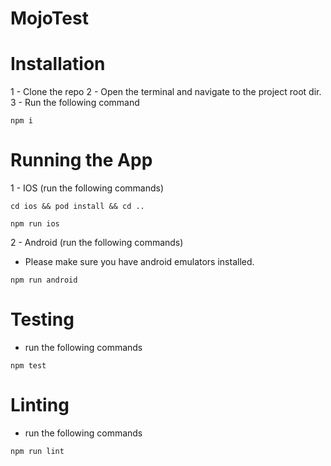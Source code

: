 # MojoTest


# Installation

1 - Clone the repo
2 - Open the terminal and navigate to the project root dir.
3 - Run the following command
```
npm i
```

# Running the App

1 - IOS (run the following commands)

```
cd ios && pod install && cd ..

npm run ios
``` 

2 - Android (run the following commands)
- Please make sure you have android emulators installed.

```
npm run android
```

# Testing
- run the following commands
```
npm test
```


# Linting
- run the following commands
```
npm run lint
```
